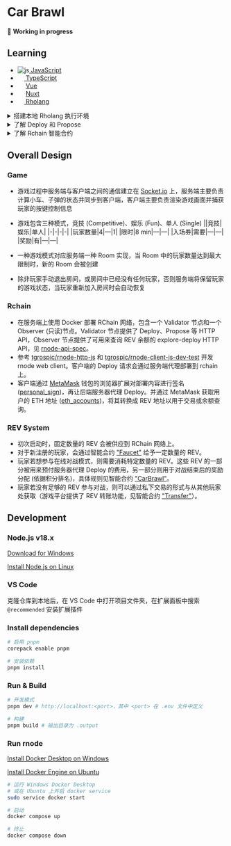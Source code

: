 # Car Brawl

🚧 **Working in progress**

## Learning

<ul>
  <li><img src="https://i.ibb.co/Qcs9FJD/js.png" alt="js" border="0"><a href="https://zh.javascript.info/"> JavaScript</a></li>
  <li><img src="https://www.typescriptlang.org/favicon-32x32.png?v=8944a05a8b601855de116c8a56d3b3ae" width=15><a href="https://www.typescriptlang.org/docs/"> TypeScript</a></li>
  <li><img src="https://cn.vuejs.org/logo.svg" width=15> <a href='https://cn.vuejs.org/guide/introduction.html'>Vue</a></li>
  <li><img src="https://img.icons8.com/?size=256&id=nvrsJYs7j9Vb&format=png" width=15> <a href="https://nuxt.com/docs/getting-started/introduction">Nuxt</a></li>
  <li><img width=15 src="https://s2.coinmarketcap.com/static/img/coins/64x64/2021.png"/><a href="https://github.com/JoshOrndorff/LearnRholangByExample/blob/master/README_CN.md"> Rholang</a></li>
</ul>

<details>
  <summary>搭建本地 Rholang 执行环境</summary>
  <div>
    <h4>方法一：</h4>
      <ol>
        <li>在 Windows 上安装 <a href="https://docs.docker.com/desktop/install/windows-install/">Docker</a> 并打开</li>
        <li>打开 VS Code 安装 Rholang 扩展</li>
        <li>在扩展设置中打开 Enable Docker，在 Rnode Docker Image 中输入 <code>rchain/rnode:v0.12.8</code></li>
        <li>打开 .rho 文件，Ctrl+S 保存，便可以在输出面板 [Rholang] 中看到执行结果
      </ol>
  </div>
  <div>
    <h4>方法二：</h4>
      <ol>
        <li>在 Windows 上安装 <a href="https://docs.docker.com/desktop/install/windows-install/">Docker</a> 并打开</li>
        <li>拉取 rnode 镜像 <code>docker pull rchain/rnode:v0.12.8</code></li>
        <li>创建 docker network <code>docker network create rnode-net</code></li>
        <li>运行 rnode 节点 <code>docker run -u root -it --rm --network rnode-net --name rnode -v "%cd%/":/data rchain/rnode:v0.12.8 run -s</code>，在当前终端中会显示 rnode 日志</li>
        <li>新建一个终端，创建命令别名 <code>doskey rnode=docker exec rnode /opt/docker/bin/rnode $*</code></li>
        <li>执行 .rho 文件 <code>rnode eval "file_path"</code> (路径格式：假如当前目录有个 hello.rho 文件，那么应该执行 <code>rnode eval /data/hello.rho</code>)</li>
        <li>在显示 rnode 日志的终端中可以看到执行结果</li>
      </ol>
    注意：<code>docker run</code> 命令创建的容器是一次性的，在运行命令的终端中按下 <code>Ctrl+C</code> 可以停止并删除容器。需要再次运行 rnode 时，先打开 Docker Desktop 应用，然后从第 4 步骤开始即可
  </div>
</details>

<details>
  <summary>了解 Deploy 和 Propose</summary>
  <ul>
    <li>可以将 Rholang 写的代码程序部署 (Deploy) 到 RChain 上运行</li>
    <li>要想执行 Deploy，部署者需要对部署的内容进行签名，且必须为所消耗的计算资源支付一定的费用</li>
    <li>任何拥有有效身份信息的人都可以成为部署者，这个身份信息一般指一对私钥和公钥</li>
    <li>在执行 Deploy 后，代码程序还没有被真正放到 RChain 区块链的区块上</li>
    <li>还需要一个验证者 (Validator) 节点 (RNode) 验证其有效性，然后由这个节点执行区块提议 (Propose)</li>
    <li>节点网络上的其他验证者接收到这个提议并达成共识之后，新区块才会被创建，代码程序才会被有效执行</li>
  <ul>
</details>

<details>
  <summary>了解 Rchain 智能合约</summary>
  <ul>
    <li>部署到区块上的 Rholang 代码程序可以定义合约 (contract)，rchain 的 contract 可以理解成一个“函数”</li>
    <li>在 contract 中可以定义和操纵表示状态的“变量”，可以创建子“函数”并根据条件执行</li>
    <li>部署的 contract 是公开的，任何部署者只需要获得 contract name 就可以在部署的代码中执行这个合约
  <ul>
</details>

## Overall Design

### Game

-   游戏过程中服务端与客户端之间的通信建立在 [Socket.io](https://socket.io/) 上，服务端主要负责计算小车、子弹的状态并同步到客户端，客户端主要负责渲染游戏画面并捕获玩家的按键控制信息
-   游戏包含三种模式，竞技 (Competitive)、娱乐 (Fun)、单人 (Single)
    ||竞技|娱乐|单人|
    |-|-|-|-|
    |玩家数量|4|—|1|
    |限时|8 min|—|—|
    |入场券|需要|—|—|
    |奖励|有|—|—|

-   一种游戏模式对应服务端一种 Room 实现，当 Room 中的玩家数量达到最大限制时，新的 Room 会被创建
-   除非玩家手动退出房间，或房间中已经没有任何玩家，否则服务端将保留玩家的游戏状态，当玩家重新加入房间时会自动恢复

### Rchain

-   在服务端上使用 Docker 部署 RChain 网络，包含一个 Validator 节点和一个 Observer (只读)节点。Validator 节点提供了 Deploy、Propose 等 HTTP API，Observer 节点提供了可用来查询 REV 余额的 explore-deploy HTTP API，见 [rnode-api-spec](https://web.archive.org/web/20210120073115/https://developer.rchain.coop/rnode-api)。
-   参考 [tgrospic/rnode-http-js](https://github.com/tgrospic/rnode-http-js) 和 [tgrospic/rnode-client-js-dev-test](https://github.com/tgrospic/rnode-client-js-dev-test) 开发 rnode web client。客户端的 Deploy 请求会通过服务端代理部署到 rchain 上。
-   客户端通过 [MetaMask](https://metamask.io/) 钱包的浏览器扩展对部署内容进行签名 ([personal_sign](https://docs.metamask.io/wallet/reference/personal_sign/))，再让后端服务器代理 Deploy。并通过 MetaMask 获取用户的 ETH 地址 ([eth_accounts](https://docs.metamask.io/wallet/reference/eth_accounts/))，将其转换成 REV 地址以用于交易或余额查询。

### REV System

-   初次启动时，固定数量的 REV 会被供应到 RChain 网络上。
-   对于新注册的玩家，会通过智能合约 ["Faucet"](./contracts/faucet.rho) 给予一定数量的 REV。
-   玩家若想参与在线对战模式，则需要消耗特定数量的 REV。这些 REV 的一部分被用来预付服务器代理 Deploy 的费用，另一部分则用于对战结束后的奖励分配 (依据积分排名)，具体规则见智能合约 ["CarBrawl"](./contracts/game.rho)。
-   玩家若没有足够的 REV 参与对战，则可以通过私下交易的形式与从其他玩家处获取（游戏平台提供了 REV 转账功能，见智能合约 ["Transfer"](./contracts/transfer.rho)）。

## Development

### Node.js v18.x

[Download for Windows](https://nodejs.org/en)

[Install Node.js on Linux](https://github.com/nodesource/distributions#installation-instructions)


### VS Code

克隆仓库到本地后，在 VS Code 中打开项目文件夹，在扩展面板中搜索 `@recommended` 安装扩展插件

### Install dependencies

```bash
# 启用 pnpm
corepack enable pnpm

# 安装依赖
pnpm install
```

### Run & Build
```bash
# 开发模式
pnpm dev # http://localhost:<port>，其中 <port> 在 .env 文件中定义

# 构建
pnpm build # 输出目录为 .output
```

### Run rnode

[Install Docker Desktop on Windows](https://docs.docker.com/desktop/install/windows-install/)

[Install Docker Engine on Ubuntu](https://docs.docker.com/engine/install/ubuntu/)

```bash
# 运行 Windows Docker Desktop
# 或在 Ubuntu 上开启 docker service
sudo service docker start

# 启动
docker compose up

# 终止
docker compose down

```